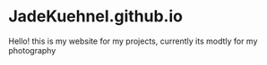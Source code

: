 # JadeKuehnel.github.io

Hello! this is my website for my projects, currently its modtly for my photography